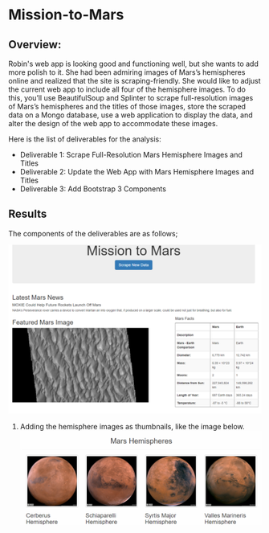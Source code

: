# Mission-to-Mars
 
## Overview:

Robin's web app is looking good and functioning well, but she wants to add more polish to it. She had been admiring images of Mars’s hemispheres online and realized that the site is scraping-friendly. She would like to adjust the current web app to include all four of the hemisphere images. To do this, you’ll use BeautifulSoup and Splinter to scrape full-resolution images of Mars’s hemispheres and the titles of those images, store the scraped data on a Mongo database, use a web application to display the data, and alter the design of the web app to accommodate these images.

Here is the list of deliverables for the analysis:
- Deliverable 1: Scrape Full-Resolution Mars Hemisphere Images and Titles
- Deliverable 2: Update the Web App with Mars Hemisphere Images and Titles
- Deliverable 3: Add Bootstrap 3 Components

## Results

The components of the deliverables are as follows;

![Feature&Image&Facts](https://github.com/Anuradha0/Mission_to_Mars_Challenge/blob/main/Images/Mars%20Facts.PNG)

 1. Adding the hemisphere images as thumbnails, like the image below.
![D3thumbnails](https://github.com/Anuradha0/Mission_to_Mars_Challenge/blob/main/Images/Mars%20Hemisphere.png)

